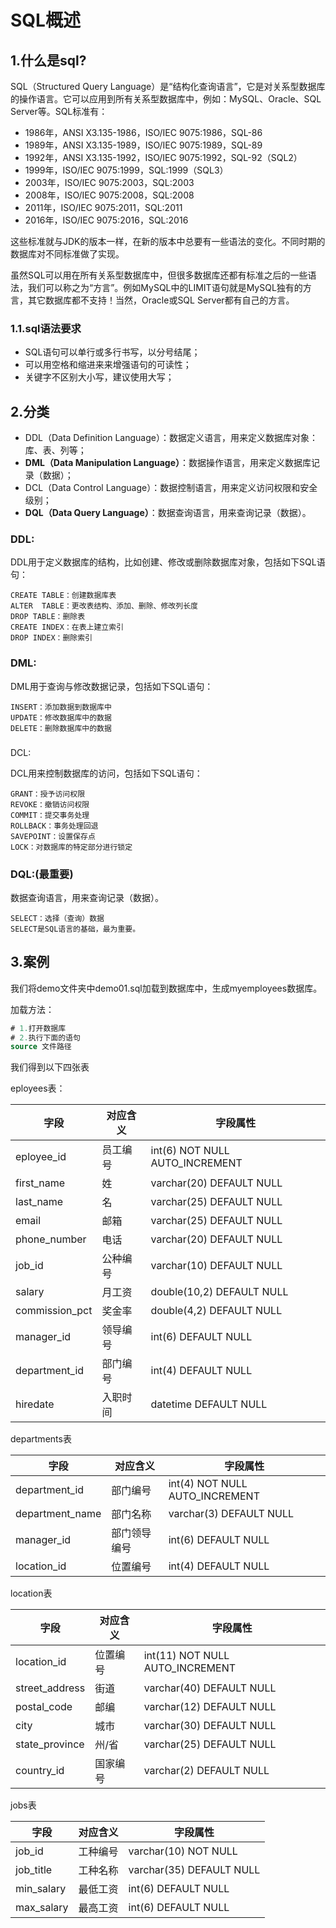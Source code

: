# SQL概述

## 1.什么是sql?

SQL（Structured Query Language）是“结构化查询语言”，它是对关系型数据库的操作语言。它可以应用到所有关系型数据库中，例如：MySQL、Oracle、SQL Server等。SQL标准有：

- 1986年，ANSI X3.135-1986，ISO/IEC 9075:1986，SQL-86
- 1989年，ANSI X3.135-1989，ISO/IEC 9075:1989，SQL-89
- 1992年，ANSI X3.135-1992，ISO/IEC 9075:1992，SQL-92（SQL2）
- 1999年，ISO/IEC 9075:1999，SQL:1999（SQL3）
- 2003年，ISO/IEC 9075:2003，SQL:2003
- 2008年，ISO/IEC 9075:2008，SQL:2008
- 2011年，ISO/IEC 9075:2011，SQL:2011
- 2016年，ISO/IEC 9075:2016，SQL:2016

这些标准就与JDK的版本一样，在新的版本中总要有一些语法的变化。不同时期的数据库对不同标准做了实现。

虽然SQL可以用在所有关系型数据库中，但很多数据库还都有标准之后的一些语法，我们可以称之为“方言”。例如MySQL中的LIMIT语句就是MySQL独有的方言，其它数据库都不支持！当然，Oracle或SQL Server都有自己的方言。



### 1.1.sql语法要求

- SQL语句可以单行或多行书写，以分号结尾；
- 可以用空格和缩进来来增强语句的可读性；
- 关键字不区别大小写，建议使用大写；



## 2.分类

- DDL（Data Definition Language）：数据定义语言，用来定义数据库对象：库、表、列等；
- **DML（Data Manipulation Language）**：数据操作语言，用来定义数据库记录（数据）；
- DCL（Data Control Language）：数据控制语言，用来定义访问权限和安全级别；
- **DQL（Data Query Language）**：数据查询语言，用来查询记录（数据）。

### DDL:

DDL用于定义数据库的结构，比如创建、修改或删除数据库对象，包括如下SQL语句：

```mysql
CREATE TABLE：创建数据库表
ALTER  TABLE：更改表结构、添加、删除、修改列长度
DROP TABLE：删除表
CREATE INDEX：在表上建立索引
DROP INDEX：删除索引
```

### DML:

DML用于查询与修改数据记录，包括如下SQL语句：

```mysql
INSERT：添加数据到数据库中
UPDATE：修改数据库中的数据
DELETE：删除数据库中的数据
```

### 

DCL:

DCL用来控制数据库的访问，包括如下SQL语句：

```mysql
GRANT：授予访问权限
REVOKE：撤销访问权限
COMMIT：提交事务处理
ROLLBACK：事务处理回退
SAVEPOINT：设置保存点
LOCK：对数据库的特定部分进行锁定
```

### DQL:(最重要)

数据查询语言，用来查询记录（数据）。

```mysql
SELECT：选择（查询）数据
SELECT是SQL语言的基础，最为重要。
```



## 3.案例

我们将demo文件夹中demo01.sql加载到数据库中，生成myemployees数据库。

加载方法：

```sql
# 1.打开数据库
# 2.执行下面的语句
source 文件路径
```

我们得到以下四张表

eployees表：

| 字段           | 对应含义 | 字段属性                       |
| -------------- | -------- | ------------------------------ |
| eployee_id     | 员工编号 | int(6) NOT NULL AUTO_INCREMENT |
| first_name     | 姓       | varchar(20) DEFAULT NULL       |
| last_name      | 名       | varchar(25) DEFAULT NULL       |
| email          | 邮箱     | varchar(25) DEFAULT NULL       |
| phone_number   | 电话     | varchar(20) DEFAULT NULL       |
| job_id         | 公种编号 | varchar(10) DEFAULT NULL       |
| salary         | 月工资   | double(10,2) DEFAULT NULL      |
| commission_pct | 奖金率   | double(4,2) DEFAULT NULL       |
| manager_id     | 领导编号 | int(6) DEFAULT NULL            |
| department_id  | 部门编号 | int(4) DEFAULT NULL            |
| hiredate       | 入职时间 | datetime DEFAULT NULL          |

departments表

| 字段            | 对应含义     | 字段属性                       |
| --------------- | ------------ | ------------------------------ |
| department_id   | 部门编号     | int(4) NOT NULL AUTO_INCREMENT |
| department_name | 部门名称     | varchar(3) DEFAULT NULL        |
| manager_id      | 部门领导编号 | int(6) DEFAULT NULL            |
| location_id     | 位置编号     | int(4) DEFAULT NULL            |

location表

| 字段           | 对应含义 | 字段属性                        |
| -------------- | -------- | ------------------------------- |
| location_id    | 位置编号 | int(11) NOT NULL AUTO_INCREMENT |
| street_address | 街道     | varchar(40) DEFAULT NULL        |
| postal_code    | 邮编     | varchar(12) DEFAULT NULL        |
| city           | 城市     | varchar(30) DEFAULT NULL        |
| state_province | 州/省    | varchar(25) DEFAULT NULL        |
| country_id     | 国家编号 | varchar(2) DEFAULT NULL         |

jobs表

| 字段       | 对应含义 | 字段属性                 |
| ---------- | -------- | ------------------------ |
| job_id     | 工种编号 | varchar(10) NOT NULL     |
| job_title  | 工种名称 | varchar(35) DEFAULT NULL |
| min_salary | 最低工资 | int(6) DEFAULT NULL      |
| max_salary | 最高工资 | int(6) DEFAULT NULL      |

